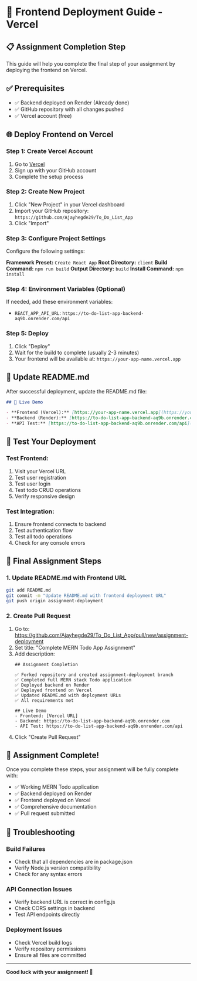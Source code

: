 # 🚀 Frontend Deployment Guide - Vercel

## 📋 Assignment Completion Step

This guide will help you complete the final step of your assignment by deploying the frontend on Vercel.

## ✅ Prerequisites

- ✅ Backend deployed on Render (Already done)
- ✅ GitHub repository with all changes pushed
- ✅ Vercel account (free)

## 🌐 Deploy Frontend on Vercel

### Step 1: Create Vercel Account
1. Go to [Vercel](https://vercel.com)
2. Sign up with your GitHub account
3. Complete the setup process

### Step 2: Create New Project
1. Click "New Project" in your Vercel dashboard
2. Import your GitHub repository: `https://github.com/Ajayhegde29/To_Do_List_App`
3. Click "Import"

### Step 3: Configure Project Settings
Configure the following settings:

**Framework Preset:** `Create React App`
**Root Directory:** `client`
**Build Command:** `npm run build`
**Output Directory:** `build`
**Install Command:** `npm install`

### Step 4: Environment Variables (Optional)
If needed, add these environment variables:
- `REACT_APP_API_URL`: `https://to-do-list-app-backend-aq9b.onrender.com/api`

### Step 5: Deploy
1. Click "Deploy"
2. Wait for the build to complete (usually 2-3 minutes)
3. Your frontend will be available at: `https://your-app-name.vercel.app`

## 🔗 Update README.md

After successful deployment, update the README.md file:

```markdown
## 🚀 Live Demo

- **Frontend (Vercel):** [https://your-app-name.vercel.app](https://your-app-name.vercel.app)
- **Backend (Render):** [https://to-do-list-app-backend-aq9b.onrender.com](https://to-do-list-app-backend-aq9b.onrender.com)
- **API Test:** [https://to-do-list-app-backend-aq9b.onrender.com/api](https://to-do-list-app-backend-aq9b.onrender.com/api)
```

## 🧪 Test Your Deployment

### Test Frontend:
1. Visit your Vercel URL
2. Test user registration
3. Test user login
4. Test todo CRUD operations
5. Verify responsive design

### Test Integration:
1. Ensure frontend connects to backend
2. Test authentication flow
3. Test all todo operations
4. Check for any console errors

## 📝 Final Assignment Steps

### 1. Update README.md with Frontend URL
```bash
git add README.md
git commit -m "Update README.md with frontend deployment URL"
git push origin assignment-deployment
```

### 2. Create Pull Request
1. Go to: https://github.com/Ajayhegde29/To_Do_List_App/pull/new/assignment-deployment
2. Set title: "Complete MERN Todo App Assignment"
3. Add description:
   ```
   ## Assignment Completion
   
   ✅ Forked repository and created assignment-deployment branch
   ✅ Completed full MERN stack Todo application
   ✅ Deployed backend on Render
   ✅ Deployed frontend on Vercel
   ✅ Updated README.md with deployment URLs
   ✅ All requirements met
   
   ## Live Demo
   - Frontend: [Vercel URL]
   - Backend: https://to-do-list-app-backend-aq9b.onrender.com
   - API Test: https://to-do-list-app-backend-aq9b.onrender.com/api
   ```
4. Click "Create Pull Request"

## 🎉 Assignment Complete!

Once you complete these steps, your assignment will be fully complete with:
- ✅ Working MERN Todo application
- ✅ Backend deployed on Render
- ✅ Frontend deployed on Vercel
- ✅ Comprehensive documentation
- ✅ Pull request submitted

## 🔧 Troubleshooting

### Build Failures
- Check that all dependencies are in package.json
- Verify Node.js version compatibility
- Check for any syntax errors

### API Connection Issues
- Verify backend URL is correct in config.js
- Check CORS settings in backend
- Test API endpoints directly

### Deployment Issues
- Check Vercel build logs
- Verify repository permissions
- Ensure all files are committed

---

**Good luck with your assignment! 🚀** 